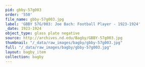 ```yaml
---
pid: gbby-57g003
order: '550'
file_name: gbby-57g003.jpg
label: 'GBBY 57G/003: Joe Bach: Football Player - 1923-1924'
_date: 1923-1924
object_type: glass plate negative
source: http://archives.nd.edu/Bagby/GBBY-57g003.jpg
thumbnail: "/_data/raw_images/bagby/gbby-57g003.jpg"
full: "/_data/raw_images/bagby/gbby-57g003.jpg"
layout: bagby_item
collection: bagby
---
```

